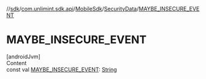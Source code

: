 //[sdk](../../../../index.md)/[com.unlimint.sdk.api](../../index.md)/[MobileSdk](../index.md)/[SecurityData](index.md)/[MAYBE_INSECURE_EVENT](-m-a-y-b-e_-i-n-s-e-c-u-r-e_-e-v-e-n-t.md)



# MAYBE_INSECURE_EVENT  
[androidJvm]  
Content  
const val [MAYBE_INSECURE_EVENT](-m-a-y-b-e_-i-n-s-e-c-u-r-e_-e-v-e-n-t.md): [String](https://kotlinlang.org/api/latest/jvm/stdlib/kotlin/-string/index.html)  



